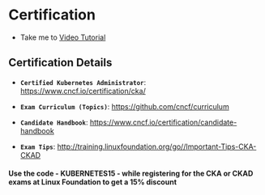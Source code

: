 # Certification

- Take me to [Video Tutorial](https://kodekloud.com/topic/certification/)
  
## Certification Details

- **`Certified Kubernetes Administrator`**: <https://www.cncf.io/certification/cka/>

- **`Exam Curriculum (Topics)`**: <https://github.com/cncf/curriculum>

- **`Candidate Handbook`**: <https://www.cncf.io/certification/candidate-handbook>

- **`Exam Tips`**: <http://training.linuxfoundation.org/go//Important-Tips-CKA-CKAD>

#### Use the code - KUBERNETES15 - while registering for the CKA or CKAD exams at Linux Foundation to get a 15% discount
